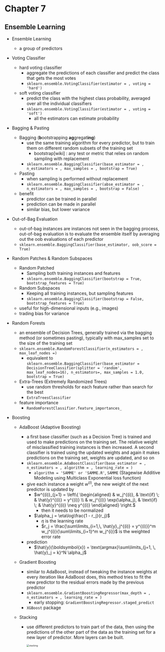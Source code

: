 # Chapter 7

## Ensemble Learning

* Ensemble Learning

  * a group of predictors

* Voting Classifier

  * hard voting classifier
    * aggregate the predictions of each classifier and predict the class that gets the most votes
    * `sklearn.ensemble.VotingClassifier(estimator = , voting = 'hard')`
  * soft voting classifier
    * predict the class with the highest class probability, averaged over all the individual classifiers
    * `sklearn.ensemble.VotingClassifier(estimator = , voting = 'soft')`
      * all the estimators can estimate probability

* Bagging & Pasting

  * Bagging (**b**ootstrapping **ag**gregat**ing**)
    * use the same training algorithm for every predictor, but to train them on different random subsets of the training set
      * bootstrap[wiki] : any test or metric that relies on random sampling with replacement
    * `sklearn.ensemble.BaggingClassifier(base_estimator = , n_estimators = , max_samples = , bootstrap = True)`
  * Pasting
    * when sampling is performed without replacement
    * `sklearn.ensemble.BaggingClassifier(abse_estimator = , n_estimators = , max_samples = , bootstrap = False)`
  * benefit
    * predictor can be trained in parallel
    * prediction can be made in parallel
    * similar bias, but lower variance

* Out-of-Bag Evaluation

  * out-of-bag instances are instances not seen in the bagging process, out-of-bag evaluation is to evaluate the ensemble itself by averaging out the oob evaluations of each predictor
  * `sklearn.ensemble.BaggingClassifier(base_estimator, oob_score = True)`

* Random Patches & Random Subspaces

  * Random Patched
    * Sampling both training instances and features
    * `sklearn.ensemble.BaggingClassifier(bootstrap = True, bootstrap_features = True)`
  * Random Subspaces
    * Keeping all training instances, but sampling features
    * `sklearn.ensemble.BaggingClassifier(bootstrap = False, bootstrap_features = True)`
  * useful for high-dimensional inputs (e.g., images)
  * trading bias for variance

* Random Forests

  * an ensemble of Decision Trees, generally trained via the bagging method (or sometimes pasting), typically with max_samples set to the size of the training set
  * `sklearn.ensemble.RandomForestClassifier(n_estimators = , max_leaf_nodes =)`
    * equivalent to `sklearn.ensemble.BaggingClassifier(base_estimator = DecisionTreeClassifier(splitter = 'random', max_leaf_nodes=16), n_estimators=, max_samples = 1.0, bootstrap = True)`
  * Extra-Trees (Extremely Randomized Trees)
    * use random thresholds for each feature rather than search for the best
    * `ExtraTreesClassifier`
  * feature importance
    * `RandomForestClassifier.feature_importances_`

* Boosting

  * AdaBoost (Adaptive Boosting)

    * a first base classifier (such as a Decision Tree) is trained and used to make predictions on the training set. The relative weight of misclassified training instances is then increased. A second classifier is trained using the updated weights and again it makes predictions on the training set, weights are updated, and so on
    * `sklearn.ensemble.AdaBoostClassifier(base_estimator = , n_estimators = , algorithm = , learning_rate = )`
      * `algorithm = 'SAMME' or 'SAMME.R'`, `SAMME` (Stagewise Additive Modeling using Multiclass Exponential loss function)
    * give each instance a weight $w^{(i)}$, the new weight of the next predictor is updated by
      * $w^{(i)}_{j+1} = \left\{ \begin{aligned} & w_j^{(i)}, & \text{if} \; & \hat{y}^{(i)} = y^{(i)} \\ & w_j^{(i)} \exp(\alpha_j), & \text{if} \; & \hat{y}^{(i)} \neq y^{(i)} \end{aligned} \right.$
        * then it needs to be normalized
      * $\alpha_j = \eta\log\frac{1 - r_j}{r_j}$
        * $\eta$ is the learning rate
        * $r_j = \frac{\sum\limits_{i=1,\, \hat{y}_j^{(i)} = y^{(i)}}^m w_j^{i}}{\sum\limits_{i=1}^m w_j^{i}}$ is the weighted error rate
    * prediction
      * $\hat{y}(\boldsymbol{x}) = \text{argmax}\sum\limits_{j=1, \, \hat{y}_j = k}^N \alpha_j$

  * Gradient Boosting

    * similar to AdaBoost, instead of tweaking the instance weights at every iteration like AdaBoost does, this method tries to fit the new predictor to the residual errors made by the previous predictor
    * `sklearn.ensemble.GradientBoostingRegressor(max_depth = , n_estimators = , learning_rate = )`
      * early stopping: `GradientBoostingRegressor.staged_predict`
    * `XGBoost` package

  * Stacking

    * use different predictors to train part of the data, then using the predictions of the other part of the data as the training set for a new layer of predictor. More layers can be built.

      <img src="https://github.com/lzhang12/handson-ml/blob/master/images/ensembles/stacking.png?raw=true" alt="stacking" style="zoom:50%;" /> 